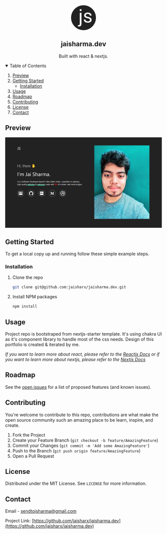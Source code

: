 <!-- PROJECT LOGO -->
<br />
<p align="center">
  <a href="https://jaisharma.dev/">
    <img src="./public/favicon.svg" alt="Logo" width="80" height="80">
  </a>

  <h2 align="center">jaisharma.dev</h2>

  <p align="center">
    Built with react & nextjs.
  </p>  
</p>

<!-- TABLE OF CONTENTS -->
<details open="open">
  <summary>Table of Contents</summary>
  <ol>
    <li>
      <a href="#about-the-project">Preview</a>
    </li>
    <li>
      <a href="#getting-started">Getting Started</a>
      <ul>
        <li><a href="#installation">Installation</a></li>
      </ul>
    </li>
    <li><a href="#usage">Usage</a></li>
    <li><a href="#roadmap">Roadmap</a></li>
    <li><a href="#contributing">Contributing</a></li>
    <li><a href="#license">License</a></li>
    <li><a href="#contact">Contact</a></li>
  </ol>
</details>

<!-- ABOUT THE PROJECT -->

## Preview

[![Portfolio Homepage][product-screenshot]](https://jaisharma.dev/)

<!-- GETTING STARTED -->

## Getting Started

To get a local copy up and running follow these simple example steps.

### Installation

1. Clone the repo
   ```sh
   git clone git@github.com:jaisharx/jaisharma.dev.git
   ```
2. Install NPM packages
   ```sh
   npm install
   ```

<!-- USAGE EXAMPLES -->

## Usage

Project repo is bootstraped from nextjs-starter template. It's using chakra UI as it's component library to handle most of the css needs. Design of this portfolio is created & iterated by me.

_If you want to learn more about react, please refer to the [Reactjs Docs](https://reactjs.org/) or if you want to learn more about nextjs, please refer to the [Nextjs Docs](https://nextjs.org/)_

<!-- ROADMAP -->

## Roadmap

See the [open issues](https://github.com/jaisharx/jaisharma.dev/issues) for a list of proposed features (and known issues).

<!-- CONTRIBUTING -->

## Contributing

You're welcome to contribute to this repo, contributions are what make the open source community such an amazing place to be learn, inspire, and create.

1. Fork the Project
2. Create your Feature Branch (`git checkout -b feature/AmazingFeature`)
3. Commit your Changes (`git commit -m 'Add some AmazingFeature'`)
4. Push to the Branch (`git push origin feature/AmazingFeature`)
5. Open a Pull Request

<!-- LICENSE -->

## License

Distributed under the MIT License. See `LICENSE` for more information.

<!-- CONTACT -->

## Contact

Email - sendtojsharma@gmail.com

Project Link: [https://github.com/jaisharx/jaisharma.dev](https://github.com/jaisharx/jaisharma.dev)

<!-- MARKDOWN LINKS & IMAGES -->

[product-screenshot]: ./public/preview.png
